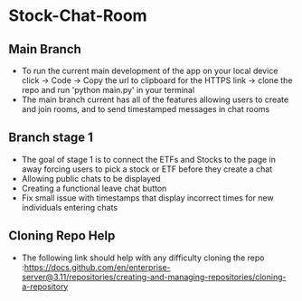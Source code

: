 # Stock-Chat-Room
## Main Branch
- To run the current main development of the app on your local device click -> Code -> Copy the url to clipboard for the HTTPS link -> clone the repo and run 'python main.py' in your terminal
- The main branch current has all of the features allowing users to create and join rooms, and to send timestamped messages in chat rooms
## Branch stage 1
- The goal of stage 1 is to connect the ETFs and Stocks to the page in away forcing users to pick a stock or ETF before they create a chat
- Allowing public chats to be displayed
- Creating a functional leave chat button 
- Fix small issue with timestamps that display incorrect times for new individuals entering chats

## Cloning Repo Help
- The following link should help with any difficulty cloning the repo :https://docs.github.com/en/enterprise-server@3.11/repositories/creating-and-managing-repositories/cloning-a-repository